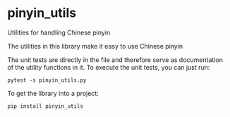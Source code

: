 # pinyin_utils

Utilities for handling Chinese pinyin

The utilities in this library make it easy to use
Chinese pinyin

The unit tests are directly in the file and therefore
serve as documentation of the utility functions in it.
To execute the unit tests, you can just run:

	pytest -s pinyin_utils.py

To get the library into a project:

	pip install pinyin_utils
